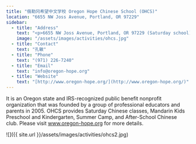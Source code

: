 ```yaml
---
title: "俄勒冈希望中文学校 Oregon Hope Chinese School (OHCS)"
location: "6655 NW Joss Avenue, Portland, OR 97229"
sidebar:
  - title: "Address"
    text: "<p>6655 NW Joss Avenue, Portland, OR 97229 (Saturday school)</p><p>4010 NW Kaiser Rd., Portland Oregon 97229 (Other programs)</p>"
    image: "/assets/images/activities/ohcs.jpg"
  - title: "Contact"
    text: "孔敏"
  - title: "Phone"
    text: "(971) 226-7240"
  - title: "Email"
    text: "info@oregon-hope.org"
  - title: "Website"
    text: "[http://www.oregon-hope.org/](http://www.oregon-hope.org/)"
---
```


It is an Oregon state and IRS-recognized public benefit nonprofit organization that was founded by a group of professional educators and parents in 2005. OHCS provides Saturday Chinese classes, Mandarin Kids Preschool and Kindergarten, Summer Camp, and After-School Chinese club. Please visit www.oregon-hope.org for more details.

![]({{ site.url }}/assets/images/activities/ohcs2.jpg)
